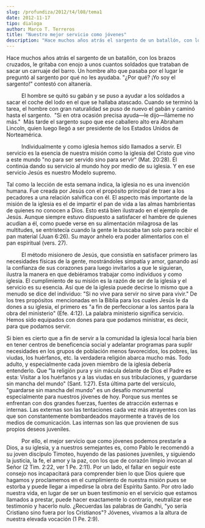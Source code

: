 ```yaml
---
slug: /profundiza/2012/t4/l08/tema1
date: 2012-11-17
tipo: dialoga
author: Marco T. Terreros
title: "Nuestro mejor servicio como jóvenes"
description: "Hace muchos años atrás el sargento de un batallón, con los brazos cruzados, le  gritaba con enojo a unos cuantos soldados que trataban de sacar un carruaje del  barro. Un hombre alto que pasaba por el lugar le preguntó al sargento por qué  no les ayudaba. “¿Por qué? ¡Yo soy el..."
---
```


Hace muchos años atrás el sargento de un batallón, con los brazos cruzados, le gritaba con enojo a unos cuantos soldados que trataban de sacar un carruaje del barro. Un hombre alto que pasaba por el lugar le preguntó al sargento por qué no les ayudaba. "¿Por qué? ¡Yo soy el sargento!" contestó con altanería.

          El hombre se quitó su gabán y se puso a ayudar a los soldados a sacar el coche del lodo en el que se hallaba atascado. Cuando se terminó la tarea, el hombre con gran naturalidad se puso de nuevo el gabán y caminó hasta el sargento.  "Si en otra ocasión precisa ayuda—le dijo—llámeme no más."  Más tarde el sargento supo que ese caballero alto era Abraham Lincoln, quien luego llegó a ser presidente de los Estados Unidos de Norteamérica.

          Individualmente y como iglesia hemos sido llamados a servir. El servicio es la esencia de nuestra misión como la iglesia del Cristo que vino a este mundo "no para ser servido sino para servir" (Mat. 20:28). Él continúa dando su servicio al mundo hoy por medio de su iglesia. Y en ese servicio Jesús es nuestro Modelo supremo.

Tal como la lección de esta semana indica, la iglesia no es una invención humana. Fue creada por Jesús con el propósito principal de traer a los pecadores a una relación salvífica con él. El aspecto más importante de la misión de la iglesia es el de impartir el pan de vida a las almas hambrientas de quienes no conocen a Dios. Esto está bien ilustrado en el ejemplo de Jesús. Aunque siempre estuvo dispuesto a satisfacer el hambre de quienes acudían a él, como puede verse en su alimentación milagrosa de las multitudes, se entristecía cuando la gente le buscaba tan solo para recibir el pan material (Juan 6:26). Su mayor anhelo era poder alimentarlos con el pan espiritual (vers. 27).

          El método misionero de Jesús, que consistía en satisfacer primero las necesidades físicas de la gente, mostrándoles simpatía y amor, ganando así la confianza de sus corazones para luego invitarlos a que le siguieran, ilustra la manera en que debiéramos trabajar como individuos y como iglesia. El cumplimiento de su misión es la razón de ser de la iglesia y el servicio es su esencia. Así que de la iglesia puede decirse lo mismo que a menudo se dice del individuo: "Si no vive para servir no sirve para vivir." De los tres propósitos  mencionadas en la Biblia para los cuales Jesús le da dones a su iglesia, el primero es "a fin de perfeccionar a los santos para la obra del ministerio" (Efe. 4:12). La palabra ministerio significa servicio. Hemos sido equipados con dones para que podamos ministrar, es decir, para que podamos servir.

Si bien es cierto que a fin de servir a la comunidad la iglesia local haría bien en tener centros de beneficencia social y adelantar programas para suplir necesidades en los grupos de población menos favorecidos, los pobres, las viudas, los huérfanos, etc. la verdadera religión abarca mucho más. Todo adulto, y especialmente cada joven miembro de la iglesia debería entenderlo. Que "la religión pura y sin mácula delante de Dios el Padre es esta: Visitar a los huérfanos y a las viudas en sus tribulaciones, y guardarse sin mancha del mundo" (Sant. 1:27). Esta última parte del versículo, "guardarse sin mancha del mundo" es un desafío monumental especialmente para nuestros jóvenes de hoy. Porque sus mentes se enfrentan con dos grandes fuerzas, fuentes de atracción externas e internas. Las externas son las tentaciones cada vez más atrayentes con las que son constantemente bombardeados mayormente a través de los medios de comunicación. Las internas son las que provienen de sus propios deseos juveniles.

          Por ello, el mejor servicio que como jóvenes podemos prestarle a Dios, a su iglesia, y a nuestros semejantes es, como Pablo le recomendó a su joven discípulo Timoteo, huyendo de las pasiones juveniles, y siguiendo la justicia, la fe, el amor y la paz, con los que de corazón limpio invocan al Señor (2 Tim. 2:22, ver 1 Pe. 2:11). Por un lado, el fallar en seguir este consejo nos incapacitará para comprender bien lo que Dios quiere que hagamos y proclamemos en el cumplimiento de nuestra misión pues se estorba y puede llegar a impedirse la obra del Espíritu Santo. Por otro lado nuestra vida, en lugar de ser un buen testimonio en el servicio que estamos llamados a prestar, puede hacer exactamente lo contrario, neutralizar ese testimonio y hacerlo nulo. ¿Recuerdas las palabras de Gandhi, "yo sería Cristiano sino fuera por los Cristianos"? Jóvenes, vivamos a la altura de nuestra elevada vocación (1 Pe. 2:9).
